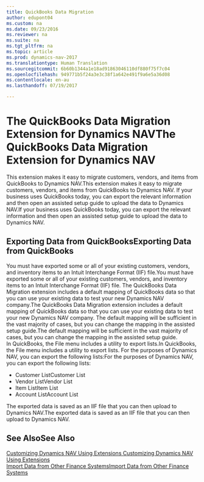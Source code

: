 ```yaml
---
title: QuickBooks Data Migration
author: edupont04
ms.custom: na
ms.date: 09/23/2016
ms.reviewer: na
ms.suite: na
ms.tgt_pltfrm: na
ms.topic: article
ms.prod: dynamics-nav-2017
ms.translationtype: Human Translation
ms.sourcegitcommit: 6b60b1344a1e18ad91863046110df880f75f7c04
ms.openlocfilehash: 949771b5f24a3e3c38f1a642e491f9a6e5a36d08
ms.contentlocale: en-au
ms.lasthandoff: 07/19/2017

---
```


# <a name="the-quickbooks-data-migration-extension-for-dynamics-nav"></a><span data-ttu-id="317eb-102">The QuickBooks Data Migration Extension for Dynamics NAV</span><span class="sxs-lookup"><span data-stu-id="317eb-102">The QuickBooks Data Migration Extension for Dynamics NAV</span></span>
<span data-ttu-id="317eb-103">This extension makes it easy to migrate customers, vendors, and items from QuickBooks to Dynamics NAV.</span><span class="sxs-lookup"><span data-stu-id="317eb-103">This extension makes it easy to migrate customers, vendors, and items from QuickBooks to Dynamics NAV.</span></span> <span data-ttu-id="317eb-104">If your business uses QuickBooks today, you can export the relevant information and then open an assisted setup guide to upload the data to Dynamics NAV.</span><span class="sxs-lookup"><span data-stu-id="317eb-104">If your business uses QuickBooks today, you can export the relevant information and then open an assisted setup guide to upload the data to Dynamics NAV.</span></span>  

## <a name="exporting-data-from-quickbooks"></a><span data-ttu-id="317eb-105">Exporting Data from QuickBooks</span><span class="sxs-lookup"><span data-stu-id="317eb-105">Exporting Data from QuickBooks</span></span>
<span data-ttu-id="317eb-106">You must have exported some or all of your existing customers, vendors, and inventory items to an Intuit Interchange Format (IIF) file.</span><span class="sxs-lookup"><span data-stu-id="317eb-106">You must have exported some or all of your existing customers, vendors, and inventory items to an Intuit Interchange Format (IIF) file.</span></span> <span data-ttu-id="317eb-107">The QuickBooks Data Migration extension includes a default mapping of QuickBooks data so that you can use your existing data to test your new Dynamics NAV company.</span><span class="sxs-lookup"><span data-stu-id="317eb-107">The QuickBooks Data Migration extension includes a default mapping of QuickBooks data so that you can use your existing data to test your new Dynamics NAV company.</span></span> <span data-ttu-id="317eb-108">The default mapping will be sufficient in the vast majority of cases, but you can change the mapping in the assisted setup guide.</span><span class="sxs-lookup"><span data-stu-id="317eb-108">The default mapping will be sufficient in the vast majority of cases, but you can change the mapping in the assisted setup guide.</span></span>  
<span data-ttu-id="317eb-109">In QuickBooks, the File menu includes a utility to export lists.</span><span class="sxs-lookup"><span data-stu-id="317eb-109">In QuickBooks, the File menu includes a utility to export lists.</span></span> <span data-ttu-id="317eb-110">For the purposes of Dynamics NAV, you can export the following lists:</span><span class="sxs-lookup"><span data-stu-id="317eb-110">For the purposes of Dynamics NAV, you can export the following lists:</span></span>
- <span data-ttu-id="317eb-111">Customer List</span><span class="sxs-lookup"><span data-stu-id="317eb-111">Customer List</span></span>
- <span data-ttu-id="317eb-112">Vendor List</span><span class="sxs-lookup"><span data-stu-id="317eb-112">Vendor List</span></span>
- <span data-ttu-id="317eb-113">Item List</span><span class="sxs-lookup"><span data-stu-id="317eb-113">Item List</span></span>
- <span data-ttu-id="317eb-114">Account List</span><span class="sxs-lookup"><span data-stu-id="317eb-114">Account List</span></span>  

<span data-ttu-id="317eb-115">The exported data is saved as an IIF file that you can then upload to Dynamics NAV.</span><span class="sxs-lookup"><span data-stu-id="317eb-115">The exported data is saved as an IIF file that you can then upload to Dynamics NAV.</span></span>

## <a name="see-also"></a><span data-ttu-id="317eb-116">See Also</span><span class="sxs-lookup"><span data-stu-id="317eb-116">See Also</span></span>  
[<span data-ttu-id="317eb-117">Customizing Dynamics NAV Using Extensions </span><span class="sxs-lookup"><span data-stu-id="317eb-117">Customizing Dynamics NAV Using Extensions </span></span>](ui-extensions.md)  
[<span data-ttu-id="317eb-118">Import Data from Other Finance Systems</span><span class="sxs-lookup"><span data-stu-id="317eb-118">Import Data from Other Finance Systems</span></span>](upload-data.md)  

